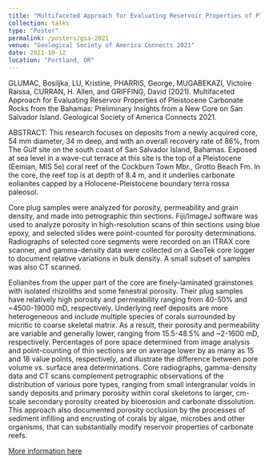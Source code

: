 ```yaml
---
title: "Multifaceted Approach for Evaluating Reservoir Properties of Pleistocene Carbonate Rocks from the Bahamas: Preliminary Insights from a New Core on San Salvador Island"
collection: talks
type: "Poster"
permalink: /posters/gsa-2021
venue: "Geological Society of America Connects 2021"
date: 2021-10-12
location: "Portland, OR"
---
```


GLUMAC, Bosiljka, LU, Kristine, PHARRIS, George, MUGABEKAZI, Victoire Raissa, CURRAN, H. Allen, and GRIFFING, David (2021). Multifaceted Approach for Evaluating Reservoir Properties of Pleistocene Carbonate Rocks from the Bahamas: Preliminary Insights from a New Core on San Salvador Island. Geological Society of America Connects 2021.

ABSTRACT: This research focuses on deposits from a newly acquired core, 54 mm diameter, 34 m deep, and with an overall recovery rate of 86%, from The Gulf site on the south coast of San Salvador Island, Bahamas. Exposed at sea level in a wave-cut terrace at this site is the top of a Pleistocene (Eemian, MIS 5e) coral reef of the Cockburn Town Mbr., Grotto Beach Fm. In the core, the reef top is at depth of 8.4 m, and it underlies carbonate eolianites capped by a Holocene-Pleistocene boundary terra rossa paleosol.

Core plug samples were analyzed for porosity, permeability and grain density, and made into petrographic thin sections. Fiji/ImageJ software was used to analyze porosity in high-resolution scans of thin sections using blue epoxy, and selected slides were point-counted for porosity determinations. Radiographs of selected core segments were recorded on an ITRAX core scanner, and gamma-density data were collected on a GeoTek core logger to document relative variations in bulk density. A small subset of samples was also CT scanned.

Eolianites from the upper part of the core are finely-laminated grainstones with isolated rhizoliths and some fenestral porosity. Their plug samples have relatively high porosity and permeability ranging from 40-50% and ~4500-19000 mD, respectively. Underlying reef deposits are more heterogeneous and include multiple species of corals surrounded by micritic to coarse skeletal matrix. As a result, their porosity and permeability are variable and generally lower, ranging from 15.5-48.5% and ~2-1600 mD, respectively. Percentages of pore space determined from image analysis and point-counting of thin sections are on average lower by as many as 15 and 18 value points, respectively, and illustrate the difference between pore volume vs. surface area determinations. Core radiographs, gamma-density data and CT scans complement petrographic observations of the distribution of various pore types, ranging from small intergranular voids in sandy deposits and primary porosity within coral skeletons to larger, cm-scale secondary porosity created by bioerosion and carbonate dissolution. This approach also documented porosity occlusion by the processes of sediment infilling and encrusting of corals by algae, microbes and other organisms, that can substantially modify reservoir properties of carbonate reefs.

[More information here](https://gsa.confex.com/gsa/2021AM/meetingapp.cgi/Paper/366154)
